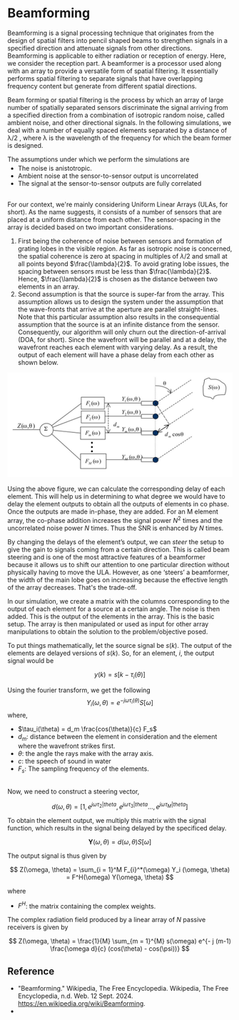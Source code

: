 # Beamforming

Beamforming is a signal processing technique that originates from the design of spatial filters into pencil shaped beams to strengthen signals in a specified direction and attenuate signals from other directions. Beamforming is applicable to either radiation or reception of energy. Here, we consider the reception part. A beamformer is a processor used along with an array to provide a versatile form of spatial filtering. It essentially performs spatial filtering to separate signals that have overlapping frequency content but generate from different spatial directions.


Beam forming or spatial filtering is the process by which an array of large number of spatially separated sensors discriminate the signal arriving from a specified direction from a combination of isotropic random noise, called ambient noise, and other directional signals. In the following simulations, we deal with a number of equally spaced elements separated by a distance of λ/2 , where λ is the wavelength of the frequency for which the beam former is designed.

The assumptions under which we perform the simulations are 
<div style="margin-top: -3mm;"></div>

- The noise is anistotropic. 
- Ambient noise at the sensor-to-sensor output is uncorrelated
- The signal at the sensor-to-sensor outputs are fully correlated

<div style="margin-top: 8mm;"></div>

For our context, we're mainly considering Uniform Linear Arrays (ULAs, for short). As the name suggests, it consists of a number of sensors that are placed at a uniform distance from each other. The sensor-spacing in the array is decided based on two important considerations. 
1. First being the coherence of noise between sensors and formation of grating lobes in the visible region. As far as isotropic noise is concerned, the spatial coherence is zero at spacing in multiples of $\lambda/2$ and small at all points beyond $\frac{\lambda}{2}$. To avoid grating lobe issues, the spacing between sensors must be less than $\frac{\lambda}{2}$. Hence, $\frac{\lambda}{2}$ is chosen as the distance between two elements in an array. 
2. Second assumption is that the source is super-far from the array. This assumption allows us to design the system under the assumption that the wave-fronts that arrive at the aperture are parallel straight-lines. Note that this particular assumption also results in the consequential assumption that the source is at an infinite distance from the sensor. Consequently, our algorithm will only churn out the direction-of-arrival (DOA, for short). Since the wavefront will be parallel and at a delay, the wavefront reaches each element with varying delay. As a result, the output of each element will have a phase delay from each other as shown below. 

![Direction of Arrival](../Figures/Beamforming_Arrival.png)

Using the above figure, we can calculate the corresponding delay of each element. This will help us in determining to what degree we would have to delay the element outputs to obtain all the outputs of elements in co phase. Once the outputs are made in-phase, they are added. For an M element array, the co-phase addition increases the signal power $N^2$ times and the
uncorrelated noise power $N$ times. Thus the SNR is enhanced by $N$ times.

By changing the delays of the element’s output, we can *steer* the setup to give the gain
to signals coming from a certain direction. This is called beam steering and is one of the most
attractive features of a beamformer because it allows us to shift our attention to one particular direction without physically having to move the ULA. However, as one ‘steers’ a beamformer, the width of the
main lobe goes on increasing because the effective length of the array decreases. That's the trade-off. 

In our simulation, we create a matrix with the columns corresponding to the output of each element for a source at a certain angle. The noise is then added. This is the output of the elements in the array. This is the basic setup. The array is then manipulated or used as input for other array manipulations to obtain the solution to the problem/objective posed.

To put things mathematically, let the source signal be $s(k)$. The output of the elements are delayed versions of $s(k)$.
So, for an element, *i*, the output signal would be 

$$
y(k) = s[k - \tau_i(\theta)]
$$

Using the fourier transform, we get the following 
$$
Y_i(\omega, \theta) = e^{-j \omega \tau_i(\theta)} S[\omega]
$$
where,
- $\tau_i(\theta) = d_m \frac{cos(\theta)}{c} F_s$
- $d_m$: distance between the element in consideration and the element where the wavefront strikes first. 
- $\theta$: the angle the rays make with the array axis. 
- $c$: the speech of sound in water
- $F_s$: The sampling frequency of the elements. 


<div style="margin-top: 8mm;"></div>

Now, we need to construct a steering vector, 

$$
d(\omega, \theta) = [1, e^{j\omega \tau_2 |theta}, e^{j\omega \tau_3 |theta} ... , e^{j\omega \tau_M |theta}]
$$

To obtain the element output, we multiply this matrix with the signal function, which results in the signal being delayed by the specificed delay. 

$$
\mathbf{Y}(\omega, \theta) = d(\omega, \theta) S[\omega]
$$

The output signal is thus given by

$$
Z(\omega, \theta) = \sum_{i = 1}^M F_{i}^*(\omega) Y_i (\omega, \theta) = F^H(\omega) Y(\omega, \theta)
$$

where 
- $F^H$: the matrix containing the complex weights. 


The complex radiation field produced by a linear array of $N$ passive receivers is given by

$$
Z(\omega, \theta) =  \frac{1}{M} \sum_{m = 1}^{M} s(\omega) e^{- j (m-1) \frac{\omega d}{c} (cos(\theta) - cos(\psi))}
$$



## Reference
- "Beamforming." Wikipedia, The Free Encyclopedia. Wikipedia, The Free Encyclopedia, n.d. Web. 12 Sept. 2024. <https://en.wikipedia.org/wiki/Beamforming>.
- 


